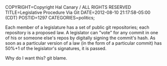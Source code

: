 COPYRIGHT=Copyright Hal Canary / ALL RIGHTS RESERVED
TITLE=Legislative Procedure Via Git
DATE=2012-08-10 21:17:58-05:00 (CDT)
POSTID=1297
CATEGORIES=politics;

Each member of a legislature has a set of public git repositories; each repository is a proposed law. A legislator can "vote" for any commit in one of his or someone else's repos by digitally signing the commit's hash. As soon as a particular version of a law (in the form of a particular commit) has 50%+1 of the legislator's signatures, it is passed.

Why do I want this? git blame.
